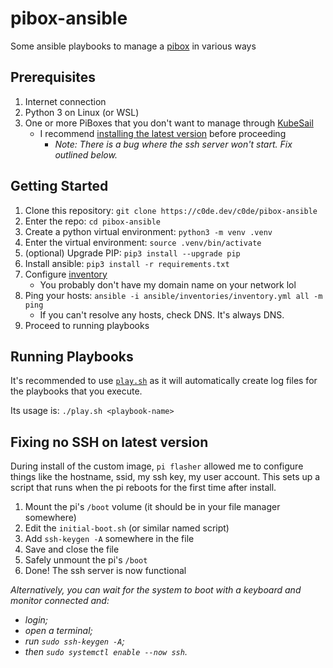 # pibox-ansible

Some ansible playbooks to manage a [pibox](https://pibox.io) in various ways

## Prerequisites

1. Internet connection
1. Python 3 on Linux (or WSL)
1. One or more PiBoxes that you don't want to manage through [KubeSail](https://kubesail.com)
   - I recommend [installing the latest version](https://docs.kubesail.com/guides/pibox/rpiboot/) before proceeding
      - _Note: There is a bug where the ssh server won't start. Fix outlined below._

## Getting Started

1. Clone this repository: `git clone https://c0de.dev/c0de/pibox-ansible`
1. Enter the repo: `cd pibox-ansible`
1. Create a python virtual environment: `python3 -m venv .venv`
1. Enter the virtual environment: `source .venv/bin/activate`
1. (optional) Upgrade PIP: `pip3 install --upgrade pip`
1. Install ansible: `pip3 install -r requirements.txt`
1. Configure [inventory](./ansible/inventories/inventory.yml)
   - You probably don't have my domain name on your network lol
1. Ping your hosts: `ansible -i ansible/inventories/inventory.yml all -m ping`
    - If you can't resolve any hosts, check DNS. It's always DNS.
1. Proceed to running playbooks

## Running Playbooks

It's recommended to use [`play.sh`](./ansible/play.sh) as it will automatically create log files for the playbooks that you execute.

Its usage is: `./play.sh <playbook-name>`


## Fixing no SSH on latest version

During install of the custom image, `pi flasher` allowed me to configure things like the hostname, ssid, my ssh key, my user account. This sets up a script that runs when the pi reboots for the first time after install.

1. Mount the pi's `/boot` volume (it should be in your file manager somewhere)
1. Edit the `initial-boot.sh` (or similar named script)
1. Add `ssh-keygen -A` somewhere in the file
1. Save and close the file
1. Safely unmount the pi's `/boot`
1. Done! The ssh server is now functional

_Alternatively, you can wait for the system to boot with a keyboard and monitor connected and:_

- _login;_
- _open a terminal;_
- _run `sudo ssh-keygen -A`;_
- _then `sudo systemctl enable --now ssh`._
